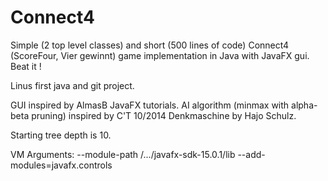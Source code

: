 # Connect4

Simple (2 top level classes) and short (500 lines of code) Connect4 (ScoreFour, Vier gewinnt) game implementation in Java with JavaFX gui.
Beat it !

Linus first java and git project.

GUI inspired by AlmasB JavaFX tutorials.
AI algorithm (minmax with alpha-beta pruning) inspired by C'T 10/2014 Denkmaschine by Hajo Schulz.

Starting tree depth is 10.

VM Arguments:
--module-path /.../javafx-sdk-15.0.1/lib --add-modules=javafx.controls

